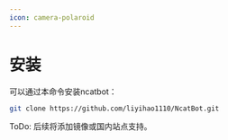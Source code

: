 ```yaml
---
icon: camera-polaroid
---
```


# 安装

可以通过本命令安装ncatbot：

```bash
git clone https://github.com/liyihao1110/NcatBot.git
```

ToDo: 后续将添加镜像或国内站点支持。
